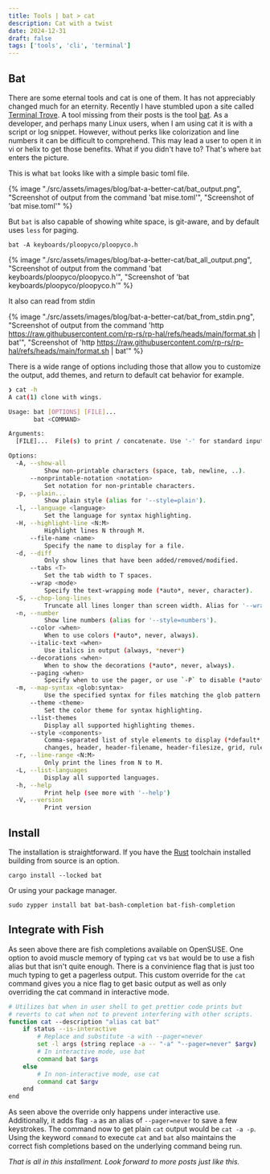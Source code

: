 ```yaml
---
title: Tools | bat > cat
description: Cat with a twist
date: 2024-12-31
draft: false
tags: ['tools', 'cli', 'terminal']
---
```


## Bat

There are some eternal tools and cat is one of them. It has not appreciably changed much for an eternity. Recently I have stumbled upon a site called [Terminal Trove](https://terminaltrove.com/). A tool missing from their posts is the tool [bat](https://github.com/sharkdp/bat). As a developer, and perhaps many Linux users, when I am using cat it is with a script or log snippet. However, without perks like colorization and line numbers it can be difficult to comprehend. This may lead a user to open it in vi or helix to get those benefits. What if you didn't have to? That's where `bat` enters the picture.

This is what `bat` looks like with a simple basic toml file.

{% image "./src/assets/images/blog/bat-a-better-cat/bat_output.png", "Screenshot of output from the command 'bat mise.toml'", "Screenshot of 'bat mise.toml'" %}

But `bat` is also capable of showing white space, is git-aware, and by default uses `less` for paging.

`bat -A keyboards/ploopyco/ploopyco.h`

{% image "./src/assets/images/blog/bat-a-better-cat/bat_all_output.png", "Screenshot of output from the command 'bat keyboards/ploopyco/ploopyco.h'", "Screenshot of 'bat keyboards/ploopyco/ploopyco.h'" %}

It also can read from stdin

{% image "./src/assets/images/blog/bat-a-better-cat/bat_from_stdin.png", "Screenshot of output from the command 'http https://raw.githubusercontent.com/rp-rs/rp-hal/refs/heads/main/format.sh | bat'", "Screenshot of 'http https://raw.githubusercontent.com/rp-rs/rp-hal/refs/heads/main/format.sh | bat'" %}

There is a wide range of options including those that allow you to customize the output, add themes, and return to default cat behavior for example.

```bash
❯ cat -h
A cat(1) clone with wings.

Usage: bat [OPTIONS] [FILE]...
       bat <COMMAND>

Arguments:
  [FILE]...  File(s) to print / concatenate. Use '-' for standard input.

Options:
  -A, --show-all
          Show non-printable characters (space, tab, newline, ..).
      --nonprintable-notation <notation>
          Set notation for non-printable characters.
  -p, --plain...
          Show plain style (alias for '--style=plain').
  -l, --language <language>
          Set the language for syntax highlighting.
  -H, --highlight-line <N:M>
          Highlight lines N through M.
      --file-name <name>
          Specify the name to display for a file.
  -d, --diff
          Only show lines that have been added/removed/modified.
      --tabs <T>
          Set the tab width to T spaces.
      --wrap <mode>
          Specify the text-wrapping mode (*auto*, never, character).
  -S, --chop-long-lines
          Truncate all lines longer than screen width. Alias for '--wrap=never'.
  -n, --number
          Show line numbers (alias for '--style=numbers').
      --color <when>
          When to use colors (*auto*, never, always).
      --italic-text <when>
          Use italics in output (always, *never*)
      --decorations <when>
          When to show the decorations (*auto*, never, always).
      --paging <when>
          Specify when to use the pager, or use `-P` to disable (*auto*, never, always).
  -m, --map-syntax <glob:syntax>
          Use the specified syntax for files matching the glob pattern ('*.cpp:C++').
      --theme <theme>
          Set the color theme for syntax highlighting.
      --list-themes
          Display all supported highlighting themes.
      --style <components>
          Comma-separated list of style elements to display (*default*, auto, full, plain,
          changes, header, header-filename, header-filesize, grid, rule, numbers, snip).
  -r, --line-range <N:M>
          Only print the lines from N to M.
  -L, --list-languages
          Display all supported languages.
  -h, --help
          Print help (see more with '--help')
  -V, --version
          Print version
```


## Install

The installation is straightforward. If you have the [Rust]() toolchain installed building from source is an option.

`cargo install --locked bat`

Or using your package manager.

`sudo zypper install bat bat-bash-completion bat-fish-completion`

## Integrate with Fish

As seen above there are fish completions available on OpenSUSE. One option to avoid muscle memory of typing `cat` vs `bat` would be to use a fish alias but that isn't quite enough. There is a convinience flag that is just too much typing to get a pagerless output. This custom override for the `cat` command gives you a nice flag to get basic output as well as only overriding the cat command in interactive mode.

```sh
# Utilizes bat when in user shell to get prettier code prints but
# reverts to cat when not to prevent interfering with other scripts.
function cat --description "alias cat bat"
    if status --is-interactive
        # Replace and substitute -a with --pager=never
        set -l args (string replace -a -- "-a" "--pager=never" $argv)
        # In interactive mode, use bat
        command bat $args
    else
        # In non-interactive mode, use cat
        command cat $argv
    end
end

```

As seen above the override only happens under interactive use. Additionally, it adds flag `-a` as an alias of `--pager=never` to save a few keystrokes. The command now to get plain `cat` output would be `cat -a -p`. Using the keyword `command` to execute `cat` and `bat` also maintains the correct fish completions based on the underlying command being run.


_That is all in this installment. Look forward to more posts just like this._

